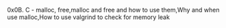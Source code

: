 0x0B. C - malloc, free,malloc and free and how to use them,Why and when use malloc,How to use valgrind to check for memory leak
